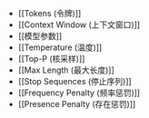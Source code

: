 - [[Tokens (令牌)]]
- [[Context Window (上下文窗口)]]
- [[模型参数]]
- [[Temperature (温度)]]
- [[Top-P (核采样)]]
- [[Max Length (最大长度)]]
- [[Stop Sequences (停止序列)]]
- [[Frequency Penalty (频率惩罚)]]
- [[Presence Penalty (存在惩罚)]]